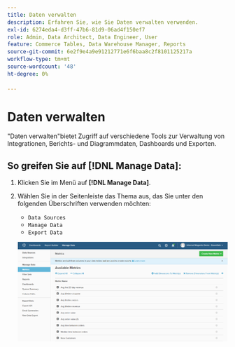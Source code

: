 ```yaml
---
title: Daten verwalten
description: Erfahren Sie, wie Sie Daten verwalten verwenden.
exl-id: 6274eda4-d3ff-47b6-81d9-06ad4f150ef7
role: Admin, Data Architect, Data Engineer, User
feature: Commerce Tables, Data Warehouse Manager, Reports
source-git-commit: 6e2f9e4a9e91212771e6f6baa8c2f8101125217a
workflow-type: tm+mt
source-wordcount: '48'
ht-degree: 0%

---
```


# Daten verwalten

&quot;Daten verwalten&quot;bietet Zugriff auf verschiedene Tools zur Verwaltung von Integrationen, Berichts- und Diagrammdaten, Dashboards und Exporten.

## So greifen Sie auf [!DNL Manage Data]:

1. Klicken Sie im Menü auf **[!DNL Manage Data]**.

1. Wählen Sie in der Seitenleiste das Thema aus, das Sie unter den folgenden Überschriften verwenden möchten:

   * `Data Sources`
   * `Manage Data`
   * `Export Data`

   ![Daten verwalten](../../assets/magento-bi-manage-data.png)<!--{: .zoom}-->

